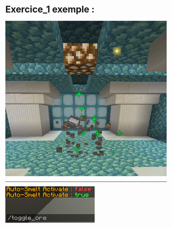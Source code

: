 Exercice_1 exemple :
===
![Image](https://github.com/Kronx12/PluginMC_1-14/blob/master/Exercice_1/Exercice_1.png)
- - -
![Image](https://github.com/Kronx12/PluginMC_1-14/blob/master/Exercice_2/Exercice_2.png)
